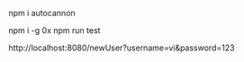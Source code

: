 npm i autocannon

npm i -g 0x
npm run test


http://localhost:8080/newUser?username=vi&password=123


